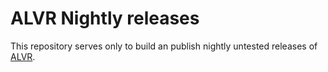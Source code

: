 ALVR Nightly releases
===

This repository serves only to build an publish nightly untested releases of [ALVR](https://github.com/Jackd83/ALVR).